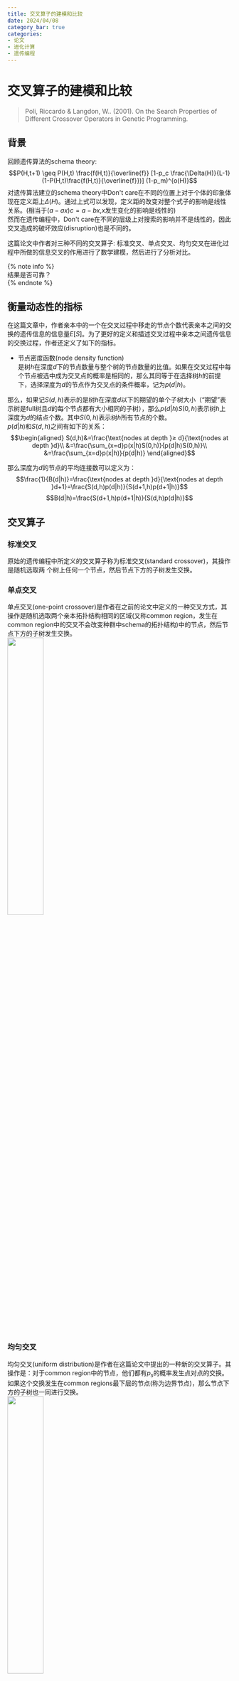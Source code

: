 ```yaml
---
title: 交叉算子的建模和比较
date: 2024/04/08
category_bar: true
categories: 
- 论文
- 进化计算
- 遗传编程
---
```


# 交叉算子的建模和比较

> Poli, Riccardo & Langdon, W.. (2001). On the Search Properties of Different Crossover Operators in Genetic Programming.   


## 背景
回顾遗传算法的schema theory:  
$$P(H,t+1) \geq P(H,t) \frac{f(H,t)}{\overline{f}} [1-p_c \frac{\Delta(H)}{L-1}(1-P(H,t)\frac{f(H,t)}{\overline{f}})] (1-p_m)^{o(H)}$$
对遗传算法建立的schema theory中Don't care在不同的位置上对于个体的印象体现在定义距上$Δ(H)$。通过上式可以发现，定义距的改变对整个式子的影响是线性关系。(相当于$(a-ax)c=a-bx$,$x$发生变化的影响是线性的)  
然而在遗传编程中，Don't care在不同的层级上对搜索的影响并不是线性的，因此交叉造成的破坏效应(disruption)也是不同的。  

这篇论文中作者对三种不同的交叉算子: 标准交叉、单点交叉、均匀交叉在进化过程中所做的信息交叉的作用进行了数学建模，然后进行了分析对比。  

{% note info %}  
结果是否可靠？  
{% endnote %}  

## 衡量动态性的指标
在这篇文章中，作者亲本中的一个在交叉过程中移走的节点个数代表亲本之间的交换的遗传信息的信息量$E[S]$。为了更好的定义和描述交叉过程中亲本之间遗传信息的交换过程，作者还定义了如下的指标。  

- 节点密度函数(node density function)   
是树$h$在深度$d$下的节点数量与整个树的节点数量的比值。如果在交叉过程中每个节点被选中成为交叉点的概率是相同的，那么其同等于在选择树$h$的前提下，选择深度为$d$的节点作为交叉点的条件概率，记为$p(d|h)$。  

那么，如果记$S(d,h)$表示的是树$h$在深度$d$以下的期望的单个子树大小（“期望”表示树是full树且$d$的每个节点都有大小相同的子树），那么$p(d|h)S(0,h)$表示树$h$上深度为$d$的结点个数。其中$S(0,h)$表示树$h$所有节点的个数。  
$p(d|h)$和$S(d,h)$之间有如下的关系：  
$$\begin{aligned}
    S(d,h)&=\frac{\text{nodes at depth }≥ d}{\text{nodes at depth }d}\\
    &=\frac{\sum_{x=d}p(x|h)S(0,h)}{p(d|h)S(0,h)}\\
    &=\frac{\sum_{x=d}p(x|h)}{p(d|h)}
\end{aligned}$$

那么深度为$d$的节点的平均连接数可以定义为：  
$$\frac{1}{B(d|h)}=\frac{\text{nodes at depth }d}{\text{nodes at depth }d+1}=\frac{S(d,h)p(d|h)}{S(d+1,h)p(d+1|h)}$$
$$B(d|h)=\frac{S(d+1,h)p(d+1|h)}{S(d,h)p(d|h)}$$

## 交叉算子
### 标准交叉
原始的遗传编程中所定义的交叉算子称为标准交叉(standard crossover)，其操作是随机选取两
个树上任何一个节点，然后节点下方的子树发生交换。  

### 单点交叉
单点交叉(one-point crossover)是作者在之前的论文中定义的一种交叉方式，其操作是随机选取两个亲本拓扑结构相同的区域(又称common region，发生在common region中的交叉不会改变种群中schema的拓扑结构)中的节点，然后节点下方的子树发生交换。  
<img src=https://cdn.jsdelivr.net/gh/l61012345/Pic/img/20240408114702.png width=40%>   

### 均匀交叉
均匀交叉(uniform distribution)是作者在这篇论文中提出的一种新的交叉算子。其操作是：对于common region中的节点，他们都有$p_s$的概率发生点对点的交换。如果这个交换发生在common regions最下层的节点(称为边界节点)，那么节点下方的子树也一同进行交换。  
<img src=https://cdn.jsdelivr.net/gh/l61012345/Pic/img/20240408114736.png width=40%>   

## 对交叉算子的动态性建模
如果设计交叉发生树$h_1$的深度$d_1$和树$h_2$的深度$d_2$下，那么整个种群中所有被交换的节点的数量可以用如下的式子表示：  
$$E[S_r]=∑_{d_1,d_2}∑_{h_1,h_2}p(h_1)p(h_2)p(d_1,d_2|h_1,h_2)S(d_1,h_1)\tag{2}$$
式(2)的前半部分表示的是选择$h_1,h_2$后选择$d_1,d_2$的全概率。$S(d_1,h_1)$表示的是$h_1$的深度$d_1$上的一个子树被交换给了$h_2$的节点数量，这也是$h_2$得到的节点的数量。  

### 标准交叉
对于标准交叉，种群中两个亲本的交叉点的选择是完全独立的，因此有：  
$$p(d_1,d_2|h_1,h_2)=p(d_1|h_1)p(d_2|h_2)\tag{3}$$

那么信息交换的部分可以表示为:  
$$\begin{aligned}
    E[S_{std}]&=∑_{d_1,d_2}∑_{h_1,h_2}p(h_1)p(h_2)p(d_1|h_1)p(d_2|h_2)S(d_1,h_1)\\
    &=∑_{h_1}∑_{d_1}p(h_1)p(d_1|h_1)∑_{h_2}p(h_2)∑_{d_2}p(d_2|h_2)S(d_1,h_1)\\ 
\end{aligned} \tag{4}$$
由于$∑_{h_2}p(h_2)∑_{d_2}p(d_2|h_2)=1$，即选择种群中另一个个体的某个深度下的节点作为交叉节点的概率，所有的概率之和应当为1，那么有：  
$$ E[S_{std}]=∑_{h_1}p(h_1)∑_{d_1}p(d_1|h_1)S(d_1,h_1) \tag{5}$$

### 单点交叉
对单点交叉而言，两个亲本的交叉点选择到的深度应当是相同的，也就是说当$d_1≠d_2$时，$p(d_1,d_2|h_1,h_2)=0$，那么有：  
$$∑_{d_2}p(d_1,d_2|h_1,h_2)=∑_{d_1}p(d_1,d_1|h_1,h_2)=∑_{d_1}p(d_1|h_1,h_2) \tag{6}$$

$$\begin{aligned}
E[S_{1pt}]&=∑_{d_1,d_2}∑_{h_1,h_2}p(h_1)p(h_2)p(d_1,d_2|h_1,h_2)S(d_1,h_1)\\
&=∑_{h_1}p(h_1)∑_{d_1}S(d_1,h_1)∑_{h_2}p(h_2)p(d_1|h_1,h_2) 
\end{aligned} \tag{7}$$

式$(7)$当中的$∑_{h_2}p(h_2)p(d_1|h_1,h_2)$可以看做是对$h_1$而言，在其他任意一个树上选择交叉点在$d_1$上后，$h_1$的$d_1$上选择交叉点的概率。模仿贝叶斯公式，可以将上述式子定义为：  
$$p_{1pt}(d_1|h_1)=∑_{h_2}p(h_2)p(d_1|h_1,h_2)=p(d_1 | \text{other trees in gen }t)p(d_1|h_1)=p_{1pt}(d_1|h_1,t) \tag{8}$$
根据式子(8)的理解，$p_{1pt}$中“选择另一个树中$d_1$上的节点”的概率与进化代数$t$应当是有关的。  

### 均匀交叉
均匀交叉是一种点对点的交叉，因此交换的节点数量应该为可以交换的节点数量与每个节点交换的概率的乘积。可以交换的节点的数量需要分两种情况讨论：第一种情况是发生交换的节点在common region的内部；第二种情况是发生交换的节点在common region的边界上，此时需要将这个节点以下的子树也进行交换。如果设$N_i(d_1|h_1,h_2)$表示深度为$d_1$上的，非边界的节点，$N_b(d_1|h_1,h_2)$表示深度为$d_1$的边界节点。那么有：   
$$E[S_{uni}]=p_s ∑_{h_1,h_2}p(h_1)p(h_2)∑_{d_1}[N_i(d_1|h_1,h_2)+N_b(d_1|h_1,h_2)S(d_1,h_1)] \tag{9}$$
$h_1$的$d_1$层的所有的节点数量应当是上一层(如果交叉还可以发生在$d_1$，那证明上一层是没有边界节点的)的所有的节点数量与每个节点拥有的连接的数量的乘积：  
$$\text{\# nodes in } d=B(d_1-1|h_1)N_i(d_1-1|h_1,h_2)\tag{10}$$
那么有：  
$$N_b(d_1|h_1,h_2)=B(d_1-1|h_1)N_i(d_1-1|h_1,h_2)-N_i(d_1|h_1,h_2) \tag{11}$$

将(11)带入(9)，得到：  
$$\begin{aligned}
    E[S_{uni}]=&p_s ∑_{h_1,h_2}p(h_1)p(h_2)∑_{d_1}[N_i(d_1|h_1,h_2)+N_b(d_1|h_1,h_2)S(d_1,h_1)]\\
    =&p_s ∑_{h_1,h_2}p(h_1)p(h_2)∑_{d_1}[N_i(d_1|h_1,h_2)\\
    &+[B(d_1-1|h_1)N_i(d_1-1|h_1,h_2)-N_i(d_1|h_1,h_2)]S(d_1,h_1)]\\
    =&p_s∑_{h_1,h_2}p(h_1)p(h_2)[S(0,h_1)\\
    &+∑_{d_1=1}N_i(d_1|h_1,h_2)(1-S(d_1,h_1))+B(d_1-1|h_1)N_i(d_1-1|h_1,h_2)S(d_1,h_1)]\\
    =&p_s∑_{h_1,h_2}p(h_1)p(h_2)[S(0,h_1)+∑_{d_1=1}N_i(d_1|h_1,h_2)(1-S(d_1,h_1)+B(d_1|h_1)S(d_1+1,h_1)]
 \end{aligned} \tag{12} $$

并且，当树是full，且所有的子树大小都相同的前提下存在如下关系：  
$$S(d_1,h_1)=1+B(d_1|h_1)S(d_1+1,h_1)$$
那么(12)可以简化为：  
$$E[S_{uni}]=p_s ∑_{h_1,h_2}p(h_1)p(h_2)S(0,h_1)=p_sE(S(h_1)) \tag{13}$$
其中$E(S(h_1))$表示$h_1$在full，每一层级子树大小相同下的节点的数量。  

<img src=https://cdn.jsdelivr.net/gh/l61012345/Pic/img/20240408162530.png width=40%>  

## 交叉算子的分析和比较
### 标准交叉和单点交叉
来看进化过程中标准交叉和单点交叉的公式：  
$$ E[S_{std}]=∑_{h_1}p(h_1)∑_{d_1}p(d_1|h_1)S(d_1,h_1) \tag{5}$$
$$\begin{aligned}
E[S_{1pt}]&=∑_{h_1}p(h_1)∑_{d_1}S(d_1,h_1)∑_{h_2}p(h_2)p(d_1|h_1,h_2) \\
&=∑_{h_1}p(h_1)∑_{d_1}S(d_1,h_1)p_{1pt}(d_1|h_1,t)
\end{aligned} \tag{7}$$

两者的差异在于$p(d_1|h_1)$和$p_{1pt}(d_1|h_1,t)$：前者不会随着进化的代数发生变化，后者因为和种群有关因此会随着进化的代数发生变化。  
在进化的初期，如果种群中的diversity比较大，也就是说common region的区域比较小的话。对于较大的$d_1$来说，有$p(d_1|h_1)>>p_{1pt}(d_1|h_1,t)$，也就是说，此时**标准交叉更倾向于对树更靠近低端的部分进行交叉**，这种操作对拓宽搜索并没有帮助；对较小的$d_1$来说，$p_{1pt}(d_1|h_1,t)>>p(d_1|h_1)$，也就是说，**在进化的初期单点交叉比标准交叉更容易发生在靠近树顶的位置**，更有助于在进化初期拓宽搜索。  
<img src=https://cdn.jsdelivr.net/gh/l61012345/Pic/img/20240408172055.png width=70%>  

从上面的分析可以看出，**单点交叉是通过common regions限制可以进行交叉的节点从而在进化的初期增大上层节点被选择的概率**。  
现在来讨论进化初期节点交换的充分程度，作者假设了最大的信息交换发生在树的顶端（这个假设是错误的），此时除了根节点之外的所有的节点都交换到了另一个亲本，有$E(S)$最大。虽然两种交叉都有可能发生类似的情况，但是由于单点交叉限制在了common region内，单点交叉进行这种最大情况的可能性要远远高于标准交叉，也就是说，单点交叉的全局性要优于标准交叉。  

在进化的后期，由于种群多样性的减小，种群中个体的拓扑结构逐渐趋同，那么common region的面积会增大，当种群中所有个体的拓扑结构都相同时，单点交叉和标准交叉完全相同：  
$$\lim_{t→∞}p_{1pt}(d_1|h,t)=p(d_1|h_1)$$
也就是说，**随着进化的进行，单点交叉的全局性会逐渐减小，最终趋同于标准交叉**。  

### 均匀交叉和标准交叉/单点交叉
均匀交叉的本质是对一个树的common regions中的节点进行概率扫描。在进化初期，如果多样性足够的话（也就是从根节点开始的common region面积非常小的话），均匀交叉几乎没有可能会交换靠近低层的节点，从而增加搜索的全局性。  
随着时间的推移，common regions的面积会逐渐增大，此时理论上边界节点在common regions中的占比会越来越小，因此会有越来越多的节点（\*注：？不一定，参考下图）和越来越小的树（\*注：也是不一定的，只有在树是full且每一层的所有子树大小相同的前提下这个推论才是一定正确的）被交换，直到运行结束时，每棵树上的所有节点都可以被自由选择进行交换。  
<img src=https://cdn.jsdelivr.net/gh/l61012345/Pic/img/20240409132551.png width=60%>   

与单点交叉不同的是，均匀交叉的全局性依赖于对$p_s$的选择，$p_s$一旦被选择，均匀交叉的全局性/局部性将不会随着进化过程发生改变。  
$p_s=0.5$是理论上两个亲本的信息交流达到最大值的设定，但是随着进化过程中两个亲本完全相同的结点越来越多，“无效”的交换也会越来越多，如此均匀交叉也会趋于收敛。  

## 结论
在进化的初期，标准交叉相比于其他两个交叉算子更容易将交叉发生在根节点上，标准交叉带来的全局效应非常弱。因此，标准交叉非常依赖于初始种群在搜索空间中的采样范围，如果初始种群的多样性本来就不高，标准交叉比其他两种交叉更难跳出这个采样范围。在进化后期的单点交叉也有这种表现。  
事实上，单点交叉和标准交叉都是将树的某个部分整体进行交换，实际上在搜索空间中的行为是对亲本进行插值采样。因此，这两种交叉都依赖于初始种群对搜索空间的采样范围。  
上述的分析表明，在使用单点交叉和标准交叉时，初始种群的大小设置的尽可能大，并且应该在拓扑结构和语义上具有足够的多样性。  
相比之下，均匀交叉更具有无偏性，因为这是一种点对点的交叉。  
